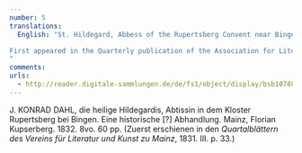 ```yaml
---
number: 5
translations:
  English: "St. Hildegard, Abbess of the Rupertsberg Convent near Bingen. A historical essay.

First appeared in the Quarterly publication of the Association for Literature and Art in Mainz, 1831 etc. [Trans. J. Bain and J. Docking]
"
comments:
urls:
  - http://reader.digitale-sammlungen.de/de/fs1/object/display/bsb10788175_00001.html
---
```


J. KONRAD DAHL, die heilige Hildegardis, Abtissin in dem Kloster Rupertsberg bei Bingen. Eine historische [?] Abhandlung. Mainz, Florian Kupserberg. 1832. 8vo. 60 pp. (Zuerst erschienen in den <em>Quartalblättern des Vereins für Literatur und Kunst zu Mainz</em>, 1831. III. p. 33.)
